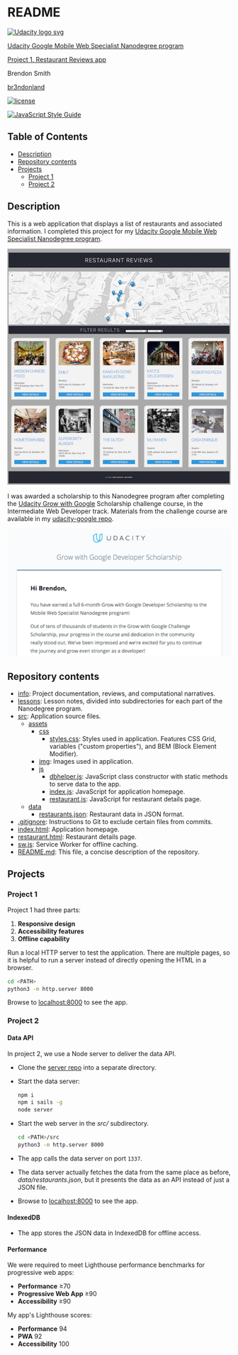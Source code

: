 # README

<a href="https://www.udacity.com/">
  <img src="https://s3-us-west-1.amazonaws.com/udacity-content/rebrand/svg/logo.min.svg" width="300" alt="Udacity logo svg">
</a>

[Udacity Google Mobile Web Specialist Nanodegree program](https://www.udacity.com/course/mobile-web-specialist-nanodegree--nd024)

[Project 1. Restaurant Reviews app](https://github.com/br3ndonland/udacity-google-mws)

Brendon Smith

[br3ndonland](https://github.com/br3ndonland)

[![license](https://img.shields.io/badge/license-MIT-blue.svg?longCache=true&style=for-the-badge)](https://choosealicense.com/)

[![JavaScript Style Guide](https://cdn.rawgit.com/standard/standard/master/badge.svg)](https://github.com/standard/standard)

## Table of Contents <!-- omit in toc -->

- [Description](#description)
- [Repository contents](#repository-contents)
- [Projects](#projects)
  - [Project 1](#project-1)
  - [Project 2](#project-2)

## Description

This is a web application that displays a list of restaurants and associated information. I completed this project for my [Udacity Google Mobile Web Specialist Nanodegree program](https://www.udacity.com/course/mobile-web-specialist-nanodegree--nd024).

![Screenshot of restaurant reviews app homepage on desktop](info/img/udacity-google-mws-home-20180716.jpg)

I was awarded a scholarship to this Nanodegree program after completing the [Udacity Grow with Google](https://www.udacity.com/grow-with-google) Scholarship challenge course, in the Intermediate Web Developer track. Materials from the challenge course are available in my [udacity-google repo](https://github.com/br3ndonland/udacity-google).

![Udacity Google Mobile Web Specialist scholarship email](info/img/udacity-google-mws-award.png)

## Repository contents

- [info](info): Project documentation, reviews, and computational narratives.
- [lessons](lessons): Lesson notes, divided into subdirectories for each part of the Nanodegree program.
- [src](src): Application source files.
  - [assets](assets)
    - [css](assets/css)
      - [styles.css](assets/css/styles.css): Styles used in application. Features CSS Grid, variables ("custom properties"), and BEM (Block Element Modifier).
    - [img](assets/img): Images used in application.
    - [js](assets/js)
      - [dbhelper.js](assets/js/dbhelper.js): JavaScript class constructor with static methods to serve data to the app.
      - [index.js](assets/js/index.js): JavaScript for application homepage.
      - [restaurant.js](assets/js/restaurant.js): JavaScript for restaurant details page.
  - [data](data)
    - [restaurants.json](data/restaurants.json): Restaurant data in JSON format.
- [.gitignore](.gitignore): Instructions to Git to exclude certain files from commits.
- [index.html](index.html): Application homepage.
- [restaurant.html](restaurant.html): Restaurant details page.
- [sw.js](sw.js): Service Worker for offline caching.
- [README.md](README.md): This file, a concise description of the repository.

## Projects

### Project 1

Project 1 had three parts:

1. **Responsive design**
2. **Accessibility features**
3. **Offline capability**

Run a local HTTP server to test the application. There are multiple pages, so it is helpful to run a server instead of directly opening the HTML in a browser.

  ```sh
  cd <PATH>
  python3 -m http.server 8000
  ```

Browse to [localhost:8000](http://localhost:8000) to see the app.

### Project 2

#### Data API

In project 2, we use a Node server to deliver the data API.

- Clone the [server repo](https://github.com/udacity/mws-restaurant-stage-2) into a separate directory.
- Start the data server:

  ```sh
  npm i
  npm i sails -g
  node server
  ```

- Start the web server in the *src/* subdirectory.

  ```sh
  cd <PATH>/src
  python3 -m http.server 8000
  ```

- The app calls the data server on port `1337`.
- The data server actually fetches the data from the same place as before, *data/restaurants.json*, but it presents the data as an API instead of just a JSON file.
- Browse to [localhost:8000](http://localhost:8000) to see the app.

#### IndexedDB

- The app stores the JSON data in IndexedDB for offline access.

#### Performance

We were required to meet Lighthouse performance benchmarks for progressive web apps:

- **Performance** ≥70
- **Progressive Web App** ≥90
- **Accessibility** ≥90

My app's Lighthouse scores:

- **Performance** 94
- **PWA** 92
- **Accessibility** 100
